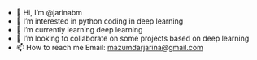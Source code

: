 - 👋 Hi, I’m @jarinabm
- 👀 I’m interested in python coding in deep learning
- 🌱 I’m currently learning deep learning
- 💞️ I’m looking to collaborate on some projects based on deep learning
- 📫 How to reach me Email: mazumdarjarina@gmail.com

<!---
jarinabm/jarinabm is a ✨ special ✨ repository because its `README.md` (this file) appears on your GitHub profile.
You can click the Preview link to take a look at your changes.
--->
